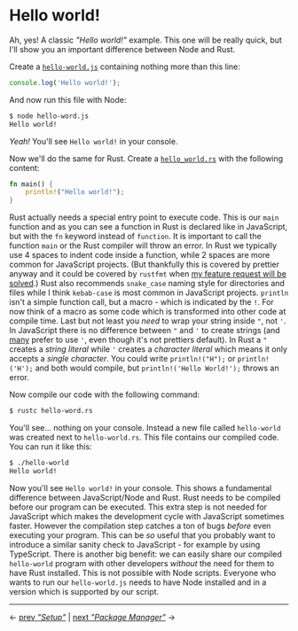# Hello world!

Ah, yes! A classic _"Hello world!"_ example. This one will be really quick, but I'll show you an important difference between Node and Rust.

Create a [`hello-world.js`](hello-world/node/hello-world.js) containing nothing more than this line:

```js
console.log('Hello world!');
```

And now run this file with Node:

```bash
$ node hello-word.js
Hello world!
```

_Yeah!_ You'll see `Hello world!` in your console.

Now we'll do the same for Rust. Create a [`hello_world.rs`](hello-world/rust/hello_world.rs) with the following content:

```rust
fn main() {
    println!("Hello world!");
}
```

Rust actually needs a special entry point to execute code. This is our `main` function and as you can see a function in Rust is declared like in JavaScript, but with the `fn` keyword instead of `function`. It is important to call the function `main` or the Rust compiler will throw an error. In Rust we typically use 4 spaces to indent code inside a function, while 2 spaces are more common for JavaScript projects. (But thankfully this is covered by prettier anyway and it could be covered by `rustfmt` when [my feature request will be solved](https://github.com/rust-lang/rls/issues/1198).) Rust also recommends `snake_case` naming style for directories and files while I think `kebab-case` is most common in JavaScript projects. `println` isn't a simple function call, but a macro - which is indicated by the `!`. For now think of a macro as some code which is transformed into other code at compile time. Last but not least you _need_ to wrap your string inside `"`, not `'`. In JavaScript there is no difference between `"` and `'` to create strings (and [many](https://github.com/feross/standard) prefer to use `'`, even though it's not prettiers default). In Rust a `"` creates a _string literal_ while `'` creates a _character literal_ which means it only accepts a _single character_. You could write `println!("H");` or `println!('H');` and both would compile, but `println!('Hello World!');` throws an error.

Now compile our code with the following command:

```bash
$ rustc hello-word.rs
```

You'll see... nothing on your console. Instead a new file called `hello-world` was created next to `hello-world.rs`. This file contains our compiled code. You can run it like this:

```bash
$ ./hello-world
Hello world!
```

Now you'll see `Hello world!` in your console. This shows a fundamental difference between JavaScript/Node and Rust. Rust needs to be compiled before our program can be executed. This extra step is not needed for JavaScript which makes the development cycle with JavaScript sometimes faster. However the compilation step catches a ton of bugs _before_ even executing your program. This can be _so_ useful that you probably want to introduce a similar sanity check to JavaScript - for example by using TypeScript. There is another big benefit: we can easily share our compiled `hello-world` program with other developers _without_ the need for them to have Rust installed. This is not possible with Node scripts. Everyone who wants to run our `hello-world.js` needs to have Node installed and in a version which is supported by our script.

---

← [prev _"Setup"_](../setup/README.md) | [next _"Package Manager"_](../package-manager/README.md) →

